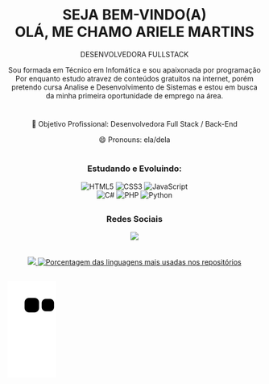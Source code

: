 <h1 align="center" >SEJA BEM-VINDO(A)<br>OLÁ, ME CHAMO ARIELE MARTINS</h1>

<p align="center">DESENVOLVEDORA FULLSTACK</p>

<p align="center" >Sou formada em Técnico em Infomática e sou apaixonada por programação <br> Por enquanto estudo atravez de conteúdos gratuitos na 
internet, porém pretendo cursa Analise e Desenvolvimento de Sistemas e estou em busca da minha primeira oportunidade de emprego na área.</p>

#

<div align="center">

<p>🌱 Objetivo Profissional: Desenvolvedora Full Stack / Back-End</p>
<p>😄 Pronouns: ela/dela</p>

</div>

#
<div align="center">
  <h3>Estudando e Evoluindo:</h3>
  
  ![HTML5](https://img.shields.io/badge/html5-%23E34F26.svg?style=for-the-badge&logo=html5&logoColor=white)
  ![CSS3](https://img.shields.io/badge/css3-%231572B6.svg?style=for-the-badge&logo=css3&logoColor=white)
  ![JavaScript](https://img.shields.io/badge/javascript-%23323330.svg?style=for-the-badge&logo=javascript&logoColor=%23F7DF1E)
  <br>
  ![C#](https://img.shields.io/badge/c%23-%23239120.svg?style=for-the-badge&logo=c-sharp&logoColor=white)
  ![PHP](https://img.shields.io/badge/php-%23777BB4.svg?style=for-the-badge&logo=php&logoColor=white)
  ![Python](https://img.shields.io/badge/python-3670A0?style=for-the-badge&logo=python&logoColor=ffdd54)
  
</div>

##

<div align="center">
<h3>Redes Sociais</h3>
<a target="_blank" href="https://www.linkedin.com/in/ariele-martins-b427541bb/"><img src="https://img.shields.io/badge/LinkedIn-0077B5?style=for-the-badge&logo=linkedin&logoColor=white" target="_blank"/></a>
</div>


## 

<div align="center">
  <a href="https://github.com/ArieleMartins">
  <img height="180em" src="https://github-readme-status.vercel.app/api?username=ArieleMartins&show_icons=true&theme=omni&include_all_commits=true&count_private=true" atl="Status do perfi Github - Commits - PullRequest - Estrelas - Contribuição e Issues"/>
  <img height="180em" src="https://github-readme-status.vercel.app/api/top-langs/?username=ArieleMartins&layout=compact&langs_counts=16&theme=omni" alt="Porcentagem das linguagens mais usadas nos repositórios "/>
</div>

##

![Snake Animation](https://github.com/ArieleMartins/ArieleMartins/blob/output/github-contribution-grid-snake.svg)




